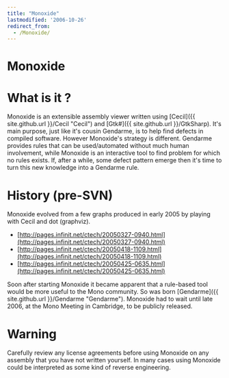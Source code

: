 ```yaml
---
title: "Monoxide"
lastmodified: '2006-10-26'
redirect_from:
  - /Monoxide/
---
```


Monoxide
========

What is it ?
============

Monoxide is an extensible assembly viewer written using [Cecil]({{ site.github.url }}/Cecil "Cecil") and [Gtk\#]({{ site.github.url }}/GtkSharp). It's main purpose, just like it's cousin Gendarme, is to help find defects in compiled software. However Monoxide's strategy is different. Gendarme provides rules that can be used/automated without much human involvement, while Monoxide is an interactive tool to find problem for which no rules exists. If, after a while, some defect pattern emerge then it's time to turn this new knowledge into a Gendarme rule.

History (pre-SVN)
=================

Monoxide evolved from a few graphs produced in early 2005 by playing with Cecil and dot (graphviz).

-   [http://pages.infinit.net/ctech/20050327-0940.html](http://pages.infinit.net/ctech/20050327-0940.html)
-   [http://pages.infinit.net/ctech/20050418-1109.html](http://pages.infinit.net/ctech/20050418-1109.html)
-   [http://pages.infinit.net/ctech/20050425-0635.html](http://pages.infinit.net/ctech/20050425-0635.html)

Soon after starting Monoxide it became apparent that a rule-based tool would be more useful to the Mono community. So was born [Gendarme]({{ site.github.url }}/Gendarme "Gendarme"). Monoxide had to wait until late 2006, at the Mono Meeting in Cambridge, to be publicly released.

Warning
=======

Carefully review any license agreements before using Monoxide on any assembly that you have not written yourself. In many cases using Monoxide could be interpreted as some kind of reverse engineering.

